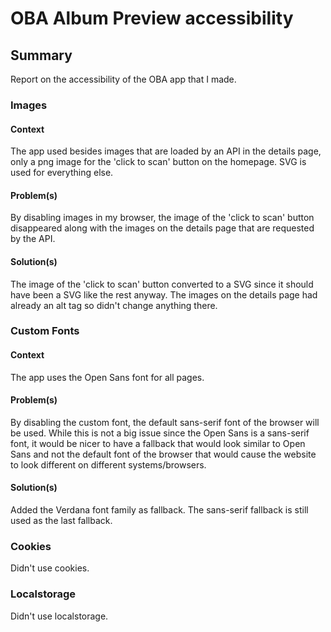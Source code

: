 # OBA Album Preview accessibility 

## Summary
Report on the accessibility of the OBA app that I made.

### Images

#### Context
The app used besides images that are loaded by an API in the details page, only a png image for the 'click to scan' button on the homepage. SVG is used for everything else.

#### Problem(s)
By disabling images in my browser, the image of the 'click to scan' button disappeared along with the images on the details page that are requested by the API.

#### Solution(s)
The image of the 'click to scan' button converted to a SVG since it should have been a SVG like the rest anyway. The images on the details page had already an alt tag so didn't change anything there.

### Custom Fonts

#### Context
The app uses the Open Sans font for all pages.

#### Problem(s)
By disabling the custom font, the default sans-serif font of the browser will be used. 
While this is not a big issue since the Open Sans is a sans-serif font, 
it would be nicer to have a fallback that would look similar to Open Sans 
and not the default font of the browser that would cause the website to look different on different systems/browsers.

#### Solution(s)
Added the Verdana font family as fallback. The sans-serif fallback is still used as the last fallback.

### Cookies
Didn't use cookies.

### Localstorage
Didn't use localstorage.
